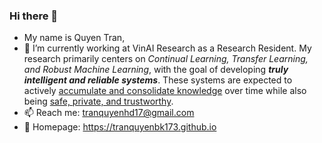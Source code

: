 ### Hi there 👋

- My name is Quyen Tran, 
- 🌱 I’m currently working at VinAI Research as a Research Resident. My research primarily centers on *Continual Learning, Transfer Learning, and Robust Machine Learning*, with the goal of developing ***truly intelligent and reliable systems***. These systems are expected to actively <u>accumulate and consolidate knowledge</u> over time while also being <u>safe, private, and trustworthy</u>.
- 📫 Reach me: tranquyenhd17@gmail.com
- 🔭 Homepage: https://tranquyenbk173.github.io

<!--
**tranquyenbk173/tranquyenbk173** is a ✨ _special_ ✨ repository because its `README.md` (this file) appears on your GitHub profile.

Here are some ideas to get you started:

- 🔭 I’m currently working on ...
- 🌱 I’m currently learning ...
- 👯 I’m looking to collaborate on ...
- 🤔 I’m looking for help with ...
- 💬 Ask me about ...
- 📫 How to reach me: ...
- 😄 Pronouns: ...
- ⚡ Fun fact: ...
-->
